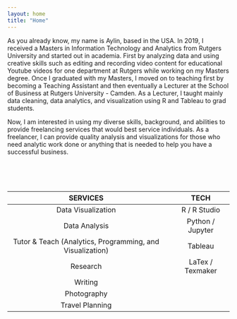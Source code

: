 ```yaml
---
layout: home
title: "Home"
---
```


As you already know, my name is Aylin, based in the USA. In 2019, I received a Masters in Information Technology and Analytics from Rutgers University and started out in academia. First by analyzing data and using creative skills such as editing and recording video content for educational Youtube videos for one department at Rutgers while working on my Masters degree. Once I graduated with my Masters, I moved on to teaching first by becoming a Teaching Assistant and then eventually a Lecturer at the School of Business at Rutgers University - Camden. As a Lecturer, I taught mainly data cleaning, data analytics, and visualization using R and Tableau to grad students.  

Now, I am interested in using my diverse skills, background, and abilities to provide freelancing services that would best service individuals. As a freelancer, I can provide quality analysis and visualizations for those who need analytic work done or anything that is needed to help you have a successful business. 

<br>
<br>
<br>

 SERVICES                                                   |            |   TECH         
:----------------------------------------------------------:|:----------:| :-----------------:
  Data Visualization                                        |            | R / R Studio     
  Data Analysis                                             |            | Python / Jupyter  
  Tutor & Teach (Analytics, Programming, and Visualization) |            | Tableau          
  Research                                                  |            | LaTex / Texmaker  
  Writing                                                   |            |                  
  Photography                                               |            |                 
  Travel Planning                                           |            |       
   

